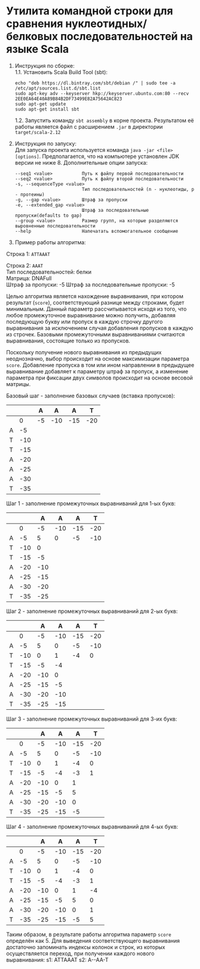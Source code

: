 # Утилита командной строки для сравнения нуклеотидных/белковых последовательностей на языке Scala

1. Инструкция по сборке:  
  1.1. Установить Scala Build Tool (sbt):
    ```
    echo "deb https://dl.bintray.com/sbt/debian /" | sudo tee -a /etc/apt/sources.list.d/sbt.list
    sudo apt-key adv --keyserver hkp://keyserver.ubuntu.com:80 --recv 2EE0EA64E40A89B84B2DF73499E82A75642AC823
    sudo apt-get update
    sudo apt-get install sbt
    ```  
    1.2. Запустить команду ```sbt assembly``` в корне проекта. Результатом её работы является файл с расширением ```.jar``` в директории ```target/scala-2.12```


2. Инструкция по запуску:  
  Для запуска проекта используется команда ```java -jar <file> [options]```. Предполагается, что на компьютере установлен JDK версии не ниже 8.
  Дополнительные опции запуска:
    ```
    --seq1 <value>           Путь к файлу первой последовательности
    --seq2 <value>           Путь к файлу второй последовательности
    -s, --sequenceType <value>
                             Тип последовательностей (n - нуклеотиды, p - протеины)
    -g, --gap <value>        Штраф за пропуски
    -e, --extended_gap <value> 
                             Штраф за последовательные пропуски(defaults to gap)
    --group <value>          Размер групп, на которые разделяются выровненные последовательности
    --help                   Напечатать вспомогательное сообщение
    ```
  
3. Пример работы алгоритма: 

Строка 1: ```ATTAAAT```

Строка 2: ```AAAT```  
Тип последовательностей: белки  
Матрица: DNAFull  
Штраф за пропуски: -5 
Штраф за последовательные пропуски: -5

Целью алгоритма является нахождение выравнивания, при котором результат (```score```), соответствующий разнице между строками, будет минимальным. Данный параметр рассчитывается исходя из того, что любое промежуточное выравнивание можно получить, добавляя последующую букву или пропуск в каждую строчку другого выравнивания за исключением случая добавления пропусков в каждую из строчек. Базовыми промежуточными выравниваниями считаются выравнивания, состоящие только из пропусков.  

Поскольку получение нового выравнивания из предыдущих неоднозначно, выбор происходит на основе максимизации параметра ```score```. Добавление пропуска в том или ином направлении в предыдущее выравнивание добавляет к параметру штраф за пропуск, а изменение параметра при фиксации двух символов происходит на основе весовой матрицы.
  
  Базовый шаг - заполнение базовых случаев (вставка пропусков): 
  
  |   	|     	| A  	| A   	| A   	| T   	|
  |---	|-----	|----	|-----	|-----	|-----	|
  |   	| 0   	| -5 	| -10 	| -15 	| -20 	|
  | A 	| -5  	|    	|     	|     	|     	|
  | T 	| -10 	|    	|     	|     	|     	|
  | T 	| -15 	|    	|     	|     	|     	|
  | A 	| -20 	|    	|     	|     	|     	|
  | A 	| -25 	|    	|     	|     	|     	|
  | A 	| -30 	|    	|     	|     	|     	|
  | T 	| -35 	|    	|     	|     	|     	|
  
  Шаг 1 - заполнение промежуточных выравниваний для 1-ых букв:  
  
  |   	|     	| A   	| A   	| A   	| T   	|
  |---	|-----	|-----	|-----	|-----	|-----	|
  |   	| 0   	| -5  	| -10 	| -15 	| -20 	|
  | A 	| -5  	|  5  	| 0   	| -5  	| -10 	|
  | T 	| -10 	| 0   	|     	|     	|     	|
  | T 	| -15 	| -5  	|     	|     	|     	|
  | A 	| -20 	| -10 	|     	|     	|     	|
  | A 	| -25 	| -15 	|     	|     	|     	|
  | A 	| -30 	| -20 	|     	|     	|     	|
  | T 	| -35 	| -25 	|     	|     	|     	|
  
  Шаг 2 - заполнение промежуточных выравниваний для 2-ых букв:  

  |   	|     	| A   	| A   	| A   	| T   	|
  |---	|-----	|-----	|-----	|-----	|-----	|
  |   	| 0   	| -5  	| -10 	| -15 	| -20 	|
  | A 	| -5  	|  5  	| 0   	| -5  	| -10 	|
  | T 	| -10 	| 0   	| 1   	| -4  	| 0   	|
  | T 	| -15 	| -5  	| -4  	|     	|     	|
  | A 	| -20 	| -10 	| 0   	|     	|     	|
  | A 	| -25 	| -15 	| -5  	|     	|     	|
  | A 	| -30 	| -20 	| -10 	|     	|     	|
  | T 	| -35 	| -25 	| -15 	|     	|     	|
  
  Шаг 3 - заполнение промежуточных выравниваний для 3-их букв:  

  |   	|     	| A   	| A   	| A   	| T   	|
  |---	|-----	|-----	|-----	|-----	|-----	|
  |   	| 0   	| -5  	| -10 	| -15 	| -20 	|
  | A 	| -5  	|  5  	| 0   	| -5  	| -10 	|
  | T 	| -10 	| 0   	| 1   	| -4  	| 0   	|
  | T 	| -15 	| -5  	| -4  	| -3  	| 1   	|
  | A 	| -20 	| -10 	| 0   	| 1   	|     	|
  | A 	| -25 	| -15 	| -5  	| 5   	|     	|
  | A 	| -30 	| -20 	| -10 	| 0   	|     	|
  | T 	| -35 	| -25 	| -15 	| -5  	|     	|
  
  Шаг 4 - заполнение промежуточных выравниваний для 4-ых букв: 
  
  |   	|     	| A   	| A   	| A   	| T   	|
  |---	|-----	|-----	|-----	|-----	|-----	|
  |   	| 0   	| -5  	| -10 	| -15 	| -20 	|
  | A 	| -5  	| 5   	| 0   	| -5  	| -10 	|
  | T 	| -10 	| 0   	| 1   	| -4  	| 0   	|
  | T 	| -15 	| -5  	| -4  	| -3  	| 1   	|
  | A 	| -20 	| -10 	| 0   	| 1   	| -4  	|
  | A 	| -25 	| -15 	| -5  	| 5   	| 0   	|
  | A 	| -30 	| -20 	| -10 	| 0   	| 1   	|
  | T 	| -35 	| -25 	| -15 	| -5  	| 5   	|
  
  Таким образом, в результате работы алгоритма параметр ```score``` определён как 5. Для выведения соответствующего выравнивания достаточно запоминать индексы колонок и строк, из которых осуществляется переход, при получении каждого нового выравнивания:
  s1: ATTAAAT
  s2: A--AA-T
 
